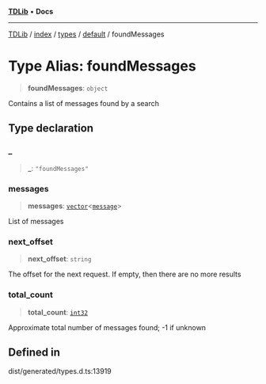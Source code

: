 [**TDLib**](../../../../../../README.md) • **Docs**

***

[TDLib](../../../../../../modules.md) / [index](../../../../../README.md) / [types](../../../README.md) / [default](../README.md) / foundMessages

# Type Alias: foundMessages

> **foundMessages**: `object`

Contains a list of messages found by a search

## Type declaration

### \_

> **\_**: `"foundMessages"`

### messages

> **messages**: [`vector`](vector.md)\<[`message`](message-1.md)\>

List of messages

### next\_offset

> **next\_offset**: `string`

The offset for the next request. If empty, then there are no more results

### total\_count

> **total\_count**: [`int32`](int32-1.md)

Approximate total number of messages found; -1 if unknown

## Defined in

dist/generated/types.d.ts:13919
